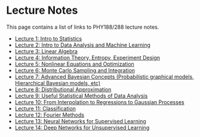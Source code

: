 Lecture Notes
=============

This page contains a list of links to PHY188/288 lecture notes.


 - [Lecture 1: Intro to Statistics](
       https://raw.githubusercontent.com/phy188-288-ucb/seljak-fall-2021/master/lecture-notes/Lecture1_fall2020.pdf
    )
 - [Lecture 2: Intro to Data Analysis and Machine Learning](
       https://raw.githubusercontent.com/phy188-288-ucb/seljak-fall-2021/master/lecture-notes/Lecture2_fall2020.pdf
    )
 - [Lecture 3: Linear Algebra](
       https://raw.githubusercontent.com/phy188-288-ucb/seljak-fall-2021/master/lecture-notes/Lecture3_fall2020.pdf
    )
 - [Lecture 4: Information Theory, Entropy, Experiment Design](
       https://raw.githubusercontent.com/phy188-288-ucb/seljak-fall-2021/master/lecture-notes/Lecture4_fall2020.pdf
    )
 - [Lecture 5: Nonlinear Equations and Optimization](
       https://raw.githubusercontent.com/phy188-288-ucb/seljak-fall-2021/master/lecture-notes/Lecture5_fall2020.pdf
    ) 
 - [Lecture 6: Monte Carlo Sampling and Integration](
       https://raw.githubusercontent.com/phy188-288-ucb/seljak-fall-2021/master/lecture-notes/Lecture6_fall2020.pdf
    )   
 - [Lecture 7: Advanced Bayesian Concepts (Probabilistic graphical models, Hierarchical Bayesian models, etc)](
       https://raw.githubusercontent.com/phy188-288-ucb/seljak-fall-2021/master/lecture-notes/Lecture7_fall2020.pdf
    )
 - [Lecture 8: Distributional Approximation](
       https://raw.githubusercontent.com/phy188-288-ucb/seljak-fall-2021/master/lecture-notes/Lecture8_fall2020.pdf
    )
 - [Lecture 9: Useful Statistical Methods of Data Analysis](
       https://raw.githubusercontent.com/phy188-288-ucb/seljak-fall-2021/master/lecture-notes/Lecture9_fall2020.pdf
    )
 - [Lecture 10: From Interpolation to Regressions to Gaussian Processes](
       https://raw.githubusercontent.com/phy188-288-ucb/seljak-fall-2021/master/lecture-notes/Lecture10_fall2020.pdf
    )
 - [Lecture 11: Classification](
       https://raw.githubusercontent.com/phy188-288-ucb/seljak-fall-2021/master/lecture-notes/Lecture11_fall2020.pdf
    )
 - [Lecture 12: Fourier Methods](
       https://raw.githubusercontent.com/phy188-288-ucb/seljak-fall-2021/master/lecture-notes/Lecture12_fall2020.pdf
    ) 
 - [Lecture 13: Neural Networks for Supervised Learning](
       https://raw.githubusercontent.com/phy188-288-ucb/seljak-fall-2021/master/lecture-notes/Lecture13_fall2020.pdf
    ) 
 - [Lecture 14: Deep Networks for Unsupervised Learning](
       https://raw.githubusercontent.com/phy188-288-ucb/seljak-fall-2021/master/lecture-notes/Lecture14_fall2020.pdf
    ) 
    


